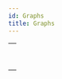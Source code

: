 ```yaml
---
id: Graphs
title: Graphs
---
```

||
|---|
|[<!-- INCLUDE #_command_.GRAPH.Syntax -->](../../commands-legacy/graph)<br/><!-- INCLUDE #_command_.GRAPH.Summary -->|
|[<!-- INCLUDE #_command_.GRAPH SETTINGS.Syntax -->](../../commands-legacy/graph-settings)<br/><!-- INCLUDE #_command_.GRAPH SETTINGS.Summary -->|
